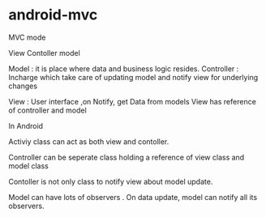 # android-mvc

MVC mode


View    Contoller   model

Model : it is place where data and business logic resides.
Controller : Incharge which take care of updating model
            and notify view for underlying changes
            
View : User interface ,on Notify, get Data from models 
            View has reference of controller and model 

In Android

Activiy class can act as both view and contoller.

Controller can be seperate class holding a reference of view class and model class

Contoller is not only class to notify view about model update.

Model can have lots of observers . On data update, model can
notify all its observers.



